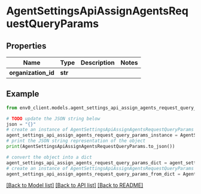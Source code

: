 # AgentSettingsApiAssignAgentsRequestQueryParams


## Properties

Name | Type | Description | Notes
------------ | ------------- | ------------- | -------------
**organization_id** | **str** |  | 

## Example

```python
from env0_client.models.agent_settings_api_assign_agents_request_query_params import AgentSettingsApiAssignAgentsRequestQueryParams

# TODO update the JSON string below
json = "{}"
# create an instance of AgentSettingsApiAssignAgentsRequestQueryParams from a JSON string
agent_settings_api_assign_agents_request_query_params_instance = AgentSettingsApiAssignAgentsRequestQueryParams.from_json(json)
# print the JSON string representation of the object
print(AgentSettingsApiAssignAgentsRequestQueryParams.to_json())

# convert the object into a dict
agent_settings_api_assign_agents_request_query_params_dict = agent_settings_api_assign_agents_request_query_params_instance.to_dict()
# create an instance of AgentSettingsApiAssignAgentsRequestQueryParams from a dict
agent_settings_api_assign_agents_request_query_params_from_dict = AgentSettingsApiAssignAgentsRequestQueryParams.from_dict(agent_settings_api_assign_agents_request_query_params_dict)
```
[[Back to Model list]](../README.md#documentation-for-models) [[Back to API list]](../README.md#documentation-for-api-endpoints) [[Back to README]](../README.md)


